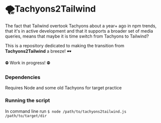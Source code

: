 # 🌪Tachyons2Tailwind



The fact that Tailwind overtook Tachyons about a year+ ago in npm trends, that it's in active development and that it supports a broader set of media queries, means that maybe it is time switch from Tachyons to Tailwind?

This is a repository dedicated to making the transition from <b>Tachyons2Tailwind</b> a breeze! 🕶

⛔ Work in progress! ⛔

<h3>Dependencies</h3>

Requires Node and some old Tachyons for target practice



<h3>Running the script</h3>

In command line run <code>$ node /path/to/tachyons2tailwind.js /path/to/target/dir</code>
